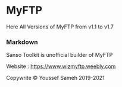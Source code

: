 # MyFTP
Here All Versions of MyFTP from v1.1 to v1.7

### Markdown

Sanso Toolkit is unofficial builder of MyFTP

Website : https://www.wizmyftp.weebly.com

Copywrite © Youssef Sameh 2019-2021
